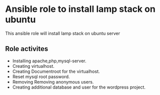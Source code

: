 # Ansible role to install lamp stack on ubuntu

This ansible role will install lamp stack on ubuntu server

## Role activites

 - Installing apache,php,mysql-server.
 - Creating virtualhost.
 - Creating Documentroot for the virtualhost.
 - Reset mysql root password.
 - Removing Removing anonymous users.
 - Creating additional database and user for the wordpress project.
